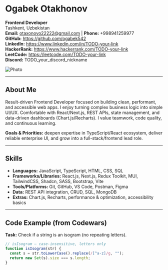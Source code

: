 # Ogabek Otakhonov

**Frontend Developer**  
Tashkent, Uzbekistan  
**Email:** otaxonovo22222@gmail.com | **Phone:** +998941259977  
**GitHub:** https://github.com/ogabek542  
**LinkedIn:** https://www.linkedin.com/in/TODO-your-link  
**HackerRank:** https://www.hackerrank.com/TODO-your-link  
**LeetCode:** https://leetcode.com/TODO-your-link  
**Discord:** TODO_your_discord_nickname

![Photo](/rsschool-cv/assets/img/photo.jpg)

---

## About Me

Result-driven Frontend Developer focused on building clean, performant, and accessible web apps. I enjoy turning complex business logic into simple UI/UX. Comfortable with React/Next.js, REST APIs, state management, and data-driven dashboards (Chart.js/Recharts). I value teamwork, code quality, and continuous learning.

**Goals & Priorities:** deepen expertise in TypeScript/React ecosystem, deliver reliable enterprise UI, and grow into a full-stack/frontend lead role.

---

## Skills

- **Languages:** JavaScript, TypeScript, HTML, CSS, SQL
- **Frameworks/Libraries:** React.js, Next.js, Redux Toolkit, MUI, TailwindCSS, Shadcn, SASS, Bootstrap, Vite
- **Tools/Platforms:** Git, GitHub, VS Code, Postman, Figma
- **Data:** REST API integration, CRUD, SQL, MongoDB
- **Extras:** Chart.js, Recharts, performance & optimization, accessibility basics

---

## Code Example (from Codewars)

**Task:** Check if a string is an isogram (no repeating letters).

```js
// isIsogram — case-insensitive, letters only
function isIsogram(str) {
  const s = str.toLowerCase().replace(/[^a-z]/g, "");
  return new Set(s).size === s.length;
}
```
